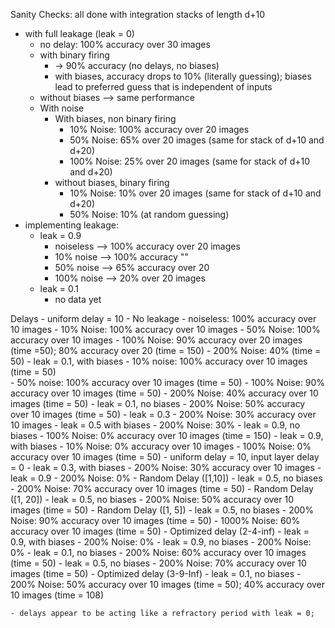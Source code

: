 Sanity Checks: all done with integration stacks of length d+10
- with full leakage (leak = 0)
    - no delay: 100% accuracy over 30 images
    - with binary firing
        - -> 90% accuracy (no delays, no biases)
        - with biases, accuracy drops to 10% (literally guessing); biases lead to preferred guess that is independent of inputs
    - without biases --> same performance
    - With noise
        - With biases, non binary firing
            - 10% Noise: 100% accuracy over 20 images
            - 50% Noise: 65% over 20 images (same for stack of d+10 and d+20)
            - 100% Noise: 25% over 20 images (same for stack of d+10 and d+20)
        - without biases, binary firing
            - 10% Noise: 10% over 20 images (same for stack of d+10 and d+20)
            - 50% Noise: 10% (at random guessing)
- implementing leakage:
    - leak = 0.9
        - noiseless --> 100% accuracy over 20 images
        - 10% noise --> 100% accuracy ""
        - 50% noise --> 65% accuracy over 20
        - 100% noise --> 20% over 20 images
    - leak = 0.1
        - no data yet

Delays
    - uniform delay = 10
        - No leakage
            - noiseless: 100% accuracy over 10 images
            - 10% Noise: 100% accuracy over 10 images
            - 50% Noise: 100% accuracy over 10 images
            - 100% Noise: 90% accuracy over 20 images (time =50); 80% accuracy over 20 (time = 150)
            - 200% Noise: 40% (time = 50)
        - leak = 0.1, with biases
            - 10% noise: 100% accuracy over 10 images (time = 50)   
            - 50% noise: 100% accuracy over 10 images (time = 50)
            - 100% Noise: 90% accuracy over 10 images (time = 50)
            - 200% Noise: 40% accuracy over 10 images (time = 50)
        - leak = 0.1, no biases
            - 200% Noise: 50% accuracy over 10 images (time = 50)
        - leak = 0.3
            - 200% Noise: 30% accuracy over 10 images
        - leak = 0.5 with biases
            - 200% Noise: 30%
        - leak = 0.9, no biases
            - 100% Noise: 0% accuracy over 10 images (time = 150)
        - leak = 0.9, with biases
            - 10% Noise: 0% accuracy over 10 images
            - 100% Noise: 0% accuracy over 10 images (time = 50)
    - uniform delay = 10, input layer delay = 0
        - leak = 0.3, with biases
            - 200% Noise: 30% accuracy over 10 images
        - leak = 0.9
            - 200% Noise: 0%
    - Random Delay ([1,10])
        - leak = 0.5, no biases
            - 200% Noise: 70% accuracy over 10 images (time = 50)
    - Random Delay ([1, 20])
        - leak = 0.5, no biases
            - 200% Noise: 50% accuracy over 10 images (time = 50)
    - Random Delay ([1, 5])
        - leak = 0.5, no biases
            - 200% Noise: 90% accuracy over 10 images (time = 50)
            - 1000% Noise: 60% accuracy over 10 images (time = 50)
    - Optimized delay (2-4-inf)
        - leak = 0.9, with biases
            - 200% Noise: 0%
        - leak = 0.9, no biases
            - 200% Noise: 0%
        - leak = 0.1, no biases
            - 200% Noise: 60% accuracy over 10 images (time = 50)
        - leak = 0.5, no biases
            - 200% Noise: 70% accuracy over 10 images (time = 50)
    - Optimized delay (3-9-Inf)
        - leak = 0.1, no biases
            - 200% Noise: 50% accuracy over 10 images (time = 50); 40% accuracy over 10 images (time = 108)

    - delays appear to be acting like a refractory period with leak = 0;
